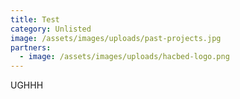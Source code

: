 ```yaml
---
title: Test
category: Unlisted
image: /assets/images/uploads/past-projects.jpg
partners:
  - image: /assets/images/uploads/hacbed-logo.png
---
```

UGHHH
